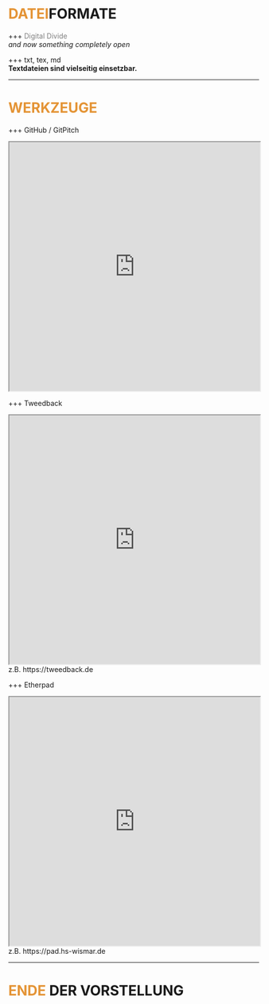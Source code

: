 # <span style="color: #e49436">DATEI</span>FORMATE

+++
<span style="color:gray;">Digital Divide</span>
<br>
<i>and now something completely open</i>

+++
txt, tex, md
<br>
<b>Textdateien sind vielseitig einsetzbar.</b>

---
# <span style="color: #e49436">WERKZEUGE</span>
+++
GitHub / GitPitch
 <iframe
      src="https://github.com/koenitz/Dateiformate/edit/master/PITCHME.md"
      width="100%" 
      height="500" 
      name="gitpitch">
</iframe>

+++
Tweedback
 <iframe
      src="https://tweedback.de"
      width="100%" 
      height="500" 
      name="twdbk">
</iframe>
z.B. https://tweedback.de

+++
Etherpad
 <iframe
      src="https://pad.hs-wismar.de"
      width="100%" 
      height="500" 
      name="etherpad">
</iframe>
z.B. https://pad.hs-wismar.de

---
# <span style="color: #e49436">ENDE</span> DER VORSTELLUNG
